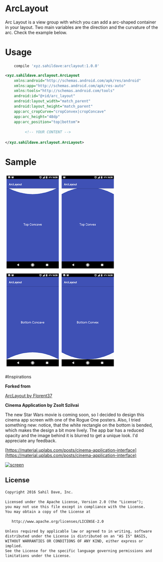# ArcLayout

Arc Layout is a view group with which you can add a arc-shaped container in your layout.
Two main variables are the direction and the curvature of the arc. Check the example below.

# Usage

```groovy
    compile 'xyz.sahildave:arclayout:1.0.0'
```

```xml
<xyz.sahildave.arclayout.ArcLayout
    xmlns:android="http://schemas.android.com/apk/res/android"
    xmlns:app="http://schemas.android.com/apk/res-auto"
    xmlns:tools="http://schemas.android.com/tools"
    android:id="@+id/arc_layout"
    android:layout_width="match_parent"
    android:layout_height="match_parent"
    app:arc_cropCurve="cropConvex|cropConcave"
    app:arc_height="48dp"
    app:arc_position="top|bottom">

         <!-- YOUR CONTENT -->

</xyz.sahildave.arclayout.ArcLayout>
```

# Sample

![](/media/sample.png?raw=true)


#Inspirations

**Forked from**

[ArcLayout by Florent37](https://github.com/florent37/ArcLayout)

**Cinema Application by Zsolt Szilvai**

The new Star Wars movie is coming soon, so I decided to design this cinema app screen with one of the Rogue One posters. 
Also, I tried something new: notice, that the white rectangle on the bottom is bended, which makes the design a bit more lively. The app bar has a reduced opacity and the image behind it is blurred to get a unique look. 
I'd appreciate any feedback.

[https://material.uplabs.com/posts/cinema-application-interface](https://material.uplabs.com/posts/cinema-application-interface)

[![screen](https://raw.githubusercontent.com/florent37/ArcLayout/master/media/materialup.png)](https://material.uplabs.com/posts/cinema-application-interface)

License
--------

    Copyright 2016 Sahil Dave, Inc.

    Licensed under the Apache License, Version 2.0 (the "License");
    you may not use this file except in compliance with the License.
    You may obtain a copy of the License at

       http://www.apache.org/licenses/LICENSE-2.0

    Unless required by applicable law or agreed to in writing, software
    distributed under the License is distributed on an "AS IS" BASIS,
    WITHOUT WARRANTIES OR CONDITIONS OF ANY KIND, either express or implied.
    See the License for the specific language governing permissions and
    limitations under the License.
